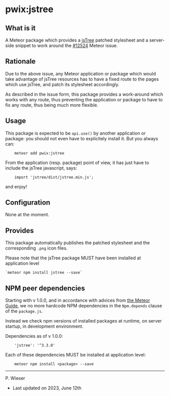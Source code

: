 # pwix:jstree

## What is it

A Meteor package which provides a [jsTree](https://www.jstree.com/) patched stylesheet and a server-side snippet to work around the [#12524](https://github.com/meteor/meteor/issues/12524) Meteor issue.

## Rationale

Due to the above issue, any Meteor application or package which would take advantage of jsTree resources has to have a fixed route to the pages which use jsTree, and patch its stylesheet accordingly.

As described in the issue form, this package provides a work-around which works with any route, thus preventing the application or package to have to fix any route, thus being much more flexible.

## Usage

This package is expected to be `api.use()` by another application or package: you should not even have to explicitely install it. But you always can:

```
    meteor add pwix:jstree
```

From the application (resp. package) point of view, it has just have to include the jsTree javascript, says:

```
    import 'jstree/dist/jstree.min.js';
```
and enjoy!

## Configuration

None at the moment.

## Provides

This package automatically publishes the patched stylesheet and the corresponding `.png` icon files.

Please note that the jsTree package MUST have been installed at application level

    `meteor npm install jstree --save`

## NPM peer dependencies

Starting with v 1.0.0, and in accordance with advices from [the Meteor Guide](https://guide.meteor.com/writing-atmosphere-packages.html#npm-dependencies), we no more hardcode NPM dependencies in the `Npm.depends` clause of the `package.js`. 

Instead we check npm versions of installed packages at runtime, on server startup, in development environment.

Dependencies as of v 1.0.0:
```
    'jstree': '^3.3.0'
```
Each of these dependencies MUST be installed at application level:
```
    meteor npm install <package> --save
```
---
P. Wieser
- Last updated on 2023, June 12th
